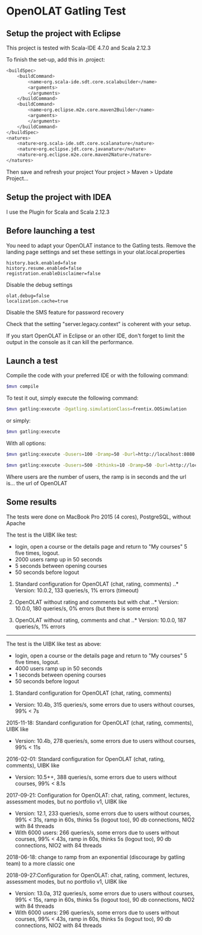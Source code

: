 # OpenOLAT Gatling Test


## Setup the project with Eclipse

This project is tested with Scala-IDE 4.7.0 and Scala 2.12.3

To finish the set-up, add this in .project:

```bash
<buildSpec>
	<buildCommand>
		<name>org.scala-ide.sdt.core.scalabuilder</name>
		<arguments>
		</arguments>
	</buildCommand>
	<buildCommand>
		<name>org.eclipse.m2e.core.maven2Builder</name>
		<arguments>
		</arguments>
	</buildCommand>
</buildSpec>
<natures>
	<nature>org.scala-ide.sdt.core.scalanature</nature>
	<nature>org.eclipse.jdt.core.javanature</nature>
	<nature>org.eclipse.m2e.core.maven2Nature</nature>
</natures> 
```
	
Then save and refresh your project Your project > Maven > Update Project...

## Setup the project with IDEA

I use the Plugin for Scala and Scala 2.12.3

## Before launching a test

You need to adapt your OpenOLAT instance to the Gatling tests. Remove the landing page
settings and set these settings in your olat.local.properties

```
history.back.enabled=false
history.resume.enabled=false
registration.enableDisclaimer=false
```

Disable the debug settings

```
olat.debug=false
localization.cache=true
```

Disable the SMS feature for password recovery

Check that the setting "server.legacy.context" is coherent with your setup.

If you start OpenOLAT in Eclipse or an other IDE, don't forget to limit the 
output in the console as it can kill the performance.

## Launch a test

Compile the code with your preferred IDE or with the following command:

```bash
$mvn compile
```

To test it out, simply execute the following command:

```bash
$mvn gatling:execute -Dgatling.simulationClass=frentix.OOSimulation
```

or simply:

```bash
$mvn gatling:execute
```

With all options:

```bash
$mvn gatling:execute -Dusers=100 -Dramp=50 -Durl=http://localhost:8080 -Dgatling.simulationClass=frentix.OOSimulation
```

```bash
$mvn gatling:execute -Dusers=500 -Dthinks=10 -Dramp=50 -Durl=http://localhost:8081 -Dgatling.simulationClass=frentix.QTI21Simulation
```

Where users are the number of users, the ramp is in seconds and the url is... the url of OpenOLAT

## Some results

The tests were done  on MacBook Pro 2015 (4 cores), PostgreSQL, without Apache

The test is the UIBK like test:
- login, open a course or the details page and return to "My courses" 5 five times, logout.
- 2000 users ramp up in 50 seconds
- 5 seconds between opening courses
- 50 seconds before logout

1. Standard configuration for OpenOLAT (chat, rating, comments)
..* Version: 10.0.2, 133 queries/s, 1% errors (timeout)

2. OpenOLAT without rating and comments but with chat
..* Version: 10.0.0, 180 queries/s, 0% errors (but there is some errors)
   
3. OpenOLAT without rating, comments and chat
..* Version: 10.0.0, 187 queries/s, 1% errors

--------------------------------------------------

The test is the UIBK like test as above:
- login, open a course or the details page and return to "My courses" 5 five times, logout.
- 4000 users ramp up in 50 seconds
- 1 seconds between opening courses
- 50 seconds before logout

1. Standard configuration for OpenOLAT (chat, rating, comments)
- Version: 10.4b, 315 queries/s, some errors due to users without courses, 99% < 7s
   

2015-11-18: Standard configuration for OpenOLAT (chat, rating, comments), UIBK like
- Version: 10.4b, 278 queries/s, some errors due to users without courses, 99% < 11s
   
2016-02-01: Standard configuration for OpenOLAT (chat, rating, comments), UIBK like
- Version: 10.5++, 388 queries/s, some errors due to users without courses, 99% < 8.1s
 
2017-09-21: Configuration for OpenOLAT: chat, rating, comment, lectures, assessment modes, but no portfolio v1, UIBK like
- Version: 12.1, 233 queries/s, some errors due to users without courses, 99% < 31s, ramp in 60s, thinks 5s (logout too), 90 db connections, NIO2 with 84 threads
- With 6000 users: 266 queries/s, some errors due to users without courses, 99% < 43s, ramp in 60s, thinks 5s (logout too), 90 db connections, NIO2 with 84 threads
   
2018-06-18: change to ramp from an exponential (discourage by gatling team) to a more classic one

2018-09-27:Configuration for OpenOLAT: chat, rating, comment, lectures, assessment modes, but no portfolio v1, UIBK like
- Version: 13.0a, 312 queries/s, some errors due to users without courses, 99% < 15s, ramp in 60s, thinks 5s (logout too), 90 db connections, NIO2 with 84 threads
- With 6000 users: 296 queries/s, some errors due to users without courses, 99% < 43s, ramp in 60s, thinks 5s (logout too), 90 db connections, NIO2 with 84 threads
  
